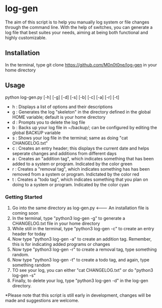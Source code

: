 # log-gen
The aim of this script is to help you manually log system or file changes through the command line. With the help of switches, you can generate a log file that best suites your needs, aiming at being both functional and highly customizable. 

## Installation
In the terminal, type git clone https://github.com/M0n0t0ne/log-gen in your home directory
## Usage
python log-gen.py [-h] [-g] [-d] [-s] [-b] [-c] [-a] [-r] [-t]

- h : Displays a list of options and their descriptions
- g : Generates the log "skeleton" in the directory defined in the global HOME variable; default is your home directory
- d : Prompts you to delete the log file
- b : Backs up your log file in ~/backup/; can be configured by editing the global BACKUP variable
- s : Shows your log file in the terminal; same as doing "cat CHANGELOG.txt"
- c : Creates an entry header; this displays the current date and helps seperate changes and additions from different days
- a : Creates an "addition tag", which indicates something that has been added to a system or program. Indicated by the color green
- r : Creates a "removal tag", which indicates something has has been removed from a system or program. Indictated by the color red
- t : Creates a "todo tag", which indicates something that you plan on doing to a system or program. Indicated by the color cyan

### Getting Started
1. Go into the same directory as log-gen.py <--- An installation file is coming soon
2. In the terminal, type "python3 log-gen -g" to generate a CHANGELOG.txt file in your home directory
3. While still in the terminal, type "python3 log-gen -c" to create an entry header for today
4. Now type "python3 log-gen -a" to create an addition tag. Remember, this is for indicating added programs or changes
5. Now type "python3 log-gen -r" to create a removal tag, type something random.
6. Now type "python3 log-gen -t" to create a todo tag, and again, type something random
7. TO see your log, you can either "cat CHANGELOG.txt" or do "python3 log-gen -s"
8. Finally, to delete your log, type "python3 log-gen -d" in the log-gen directory.

*Please note that this script is still early in development, changes will be made and suggestions are welcome. 
